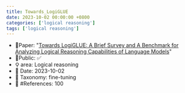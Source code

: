 ```yaml
---
title: Towards_LogiGLUE
date: 2023-10-02 00:00:00 +0800
categories: ['logical reasoning']
tags: ['logical reasoning']
---
```


- 📙Paper: "[Towards LogiGLUE: A Brief Survey and A Benchmark for Analyzing Logical Reasoning Capabilities of Language Models](https://www.semanticscholar.org/paper/Towards-LogiGLUE%3A-A-Brief-Survey-and-A-Benchmark-of-Luo-Kumbhar/68ef6138e007421f1a70e2d0ce1b3308a54cc784)"
- 🔑Public: ✅
- ⚲ area: Logical reasoning
- 📅 Date: 2023-10-02
- 🔎 Taxonomy: fine-tuning
- 📝 #References: 100
